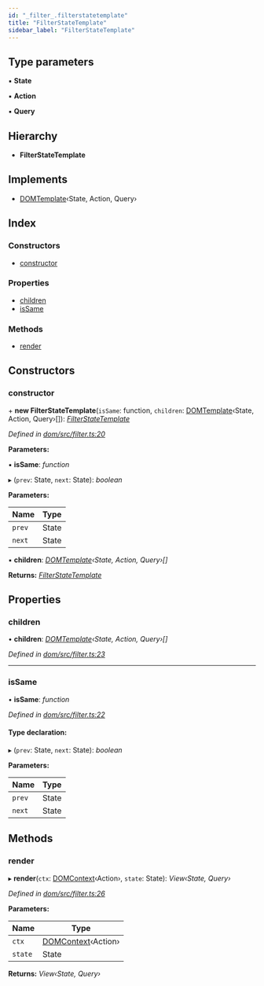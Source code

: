 ```yaml
---
id: "_filter_.filterstatetemplate"
title: "FilterStateTemplate"
sidebar_label: "FilterStateTemplate"
---
```


## Type parameters

▪ **State**

▪ **Action**

▪ **Query**

## Hierarchy

* **FilterStateTemplate**

## Implements

* [DOMTemplate](../interfaces/_template_.domtemplate.md)‹State, Action, Query›

## Index

### Constructors

* [constructor](_filter_.filterstatetemplate.md#constructor)

### Properties

* [children](_filter_.filterstatetemplate.md#children)
* [isSame](_filter_.filterstatetemplate.md#issame)

### Methods

* [render](_filter_.filterstatetemplate.md#render)

## Constructors

###  constructor

\+ **new FilterStateTemplate**(`isSame`: function, `children`: [DOMTemplate](../interfaces/_template_.domtemplate.md)‹State, Action, Query›[]): *[FilterStateTemplate](_filter_.filterstatetemplate.md)*

*Defined in [dom/src/filter.ts:20](https://github.com/fponticelli/tempo/blob/master/dom/src/filter.ts#L20)*

**Parameters:**

▪ **isSame**: *function*

▸ (`prev`: State, `next`: State): *boolean*

**Parameters:**

Name | Type |
------ | ------ |
`prev` | State |
`next` | State |

▪ **children**: *[DOMTemplate](../interfaces/_template_.domtemplate.md)‹State, Action, Query›[]*

**Returns:** *[FilterStateTemplate](_filter_.filterstatetemplate.md)*

## Properties

###  children

• **children**: *[DOMTemplate](../interfaces/_template_.domtemplate.md)‹State, Action, Query›[]*

*Defined in [dom/src/filter.ts:23](https://github.com/fponticelli/tempo/blob/master/dom/src/filter.ts#L23)*

___

###  isSame

• **isSame**: *function*

*Defined in [dom/src/filter.ts:22](https://github.com/fponticelli/tempo/blob/master/dom/src/filter.ts#L22)*

#### Type declaration:

▸ (`prev`: State, `next`: State): *boolean*

**Parameters:**

Name | Type |
------ | ------ |
`prev` | State |
`next` | State |

## Methods

###  render

▸ **render**(`ctx`: [DOMContext](_context_.domcontext.md)‹Action›, `state`: State): *View‹State, Query›*

*Defined in [dom/src/filter.ts:26](https://github.com/fponticelli/tempo/blob/master/dom/src/filter.ts#L26)*

**Parameters:**

Name | Type |
------ | ------ |
`ctx` | [DOMContext](_context_.domcontext.md)‹Action› |
`state` | State |

**Returns:** *View‹State, Query›*
